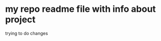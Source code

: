 my repo readme file with info about project
============================================

trying to do changes 